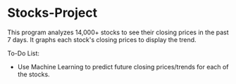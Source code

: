 # Stocks-Project

This program analyzes 14,000+ stocks to see their closing prices in the past 7 days. It graphs each stock's closing prices to display the trend. 

To-Do List:
* Use Machine Learning to predict future closing prices/trends for each of the stocks.

